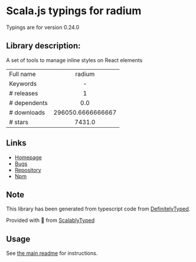 
# Scala.js typings for radium

Typings are for version 0.24.0

## Library description:
A set of tools to manage inline styles on React elements

|                    |                 |
| ------------------ | :-------------: |
| Full name          | radium |
| Keywords           | - |
| # releases         | 1 |
| # dependents       | 0.0 |
| # downloads        | 296050.6666666667 |
| # stars            | 7431.0 |

## Links
- [Homepage](https://github.com/formidablelabs/radium)
- [Bugs](https://github.com/formidablelabs/radium/issues)
- [Repository](https://github.com/formidablelabs/radium)
- [Npm](https://www.npmjs.com/package/radium)
    


## Note
This library has been generated from typescript code from [DefinitelyTyped](https://definitelytyped.org).

Provided with :purple_heart: from [ScalablyTyped](https://github.com/oyvindberg/ScalablyTyped)

## Usage
See [the main readme](../../readme.md) for instructions.


